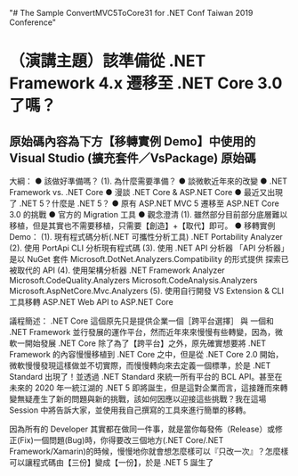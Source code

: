 "# The Sample ConvertMVC5ToCore31 for .NET Conf Taiwan 2019 Conference" 
# （演講主題）該準備從 .NET Framework 4.x 遷移至 .NET Core 3.0 了嗎？

## 原始碼內容為下方【移轉實例 Demo】中使用的 Visual Studio (擴充套件／VsPackage) 原始碼

大綱：
● 該做好準備嗎？
	(1). 為什麼需要準備？
● 談微軟近年來的改變
● .NET Framework vs. .NET Core
● 漫談 .NET Core & ASP.NET Core
● 最近又出現了 .NET 5？什麼是 .NET 5？
● 原有 ASP.NET MVC 5 遷移至 ASP.NET Core 3.0 的挑戰
● 官方的 Migration 工具
● 觀念澄清
	(1). 雖然部分目前部分底層難以移植，但是其實也不需要移植，只需要【創造】+【取代】即可。
● 移轉實例 Demo：
	(1). 現有程式碼分析(.NET 可攜性分析工具) .NET Portability Analyzer
	(2). 使用 PortApi CLI 分析現有程式碼
	(3). 使用 .NET API 分析器
		「API 分析器」是以 NuGet 套件 Microsoft.DotNet.Analyzers.Compatibility 的形式提供
		探索已被取代的 API
	(4). 使用架構分析器 .NET Framework Analyzer
		Microsoft.CodeQuality.Analyzers
		Microsoft.CodeAnalysis.Analyzers
		Microsoft.AspNetCore.Mvc.Analyzers
	(5). 使用自行開發 VS Extension & CLI 工具移轉 ASP.NET Web API to ASP.NET Core


議程簡述：
.NET Core 這個原先只是提供企業一個［跨平台選擇］ 與 一個和 .NET Framework 並行發展的運作平台，然而近年來來慢慢有些轉變，因為，微軟一開始發展 .NET Core 除了為了【跨平台】之外，原先確實想要將 .NET Framework 的內容慢慢移植到 .NET Core 之中，但是從 .NET Core 2.0 開始，微軟慢慢發現這樣做並不切實際，而慢慢轉向來去定義一個標準，於是 .NET Standard 出現了！並透過 .NET Standard 來統一所有平台的 BCL API。甚至在未來的 2020 年一統江湖的 .NET 5 即將誕生，但是這對企業而言，這接踵而來轉變無疑產生了新的問題與新的挑戰，該如何因應以迎接這些挑戰？我在這場 Session 中將告訴大家，並使用我自己撰寫的工具來進行簡單的移轉。

因為所有的 Developer 其實都在做同一件事，就是當你每發佈（Release）或修正(Fix)一個問題(Bug)時，你得要改三個地方(.NET Core/.NET Framework/Xamarin)的時候，慢慢地你就會想怎麼樣可以『只改一次』？怎麼樣可以讓程式碼由【三份】變成【一份】，於是 .NET 5 誕生了
